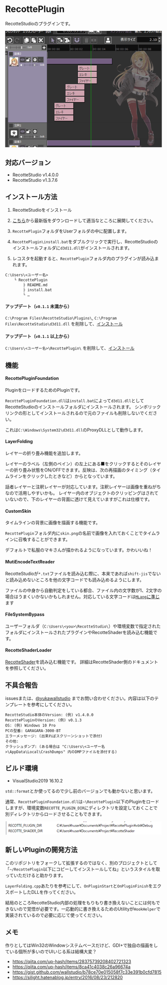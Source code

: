 # RecottePlugin

RecotteStudioのプラグインです。

![](img/ss1.gif)

## 対応バージョン

- RecotteStudio v1.4.0.0
- RecotteStudio v1.3.7.6

## インストール方法

1. RecotteStudioをインストール

1. [こちら](https://github.com/wallstudio/RecottePlugin/releases/)から最新版をダウンロードして適当なところに展開してください。

1. `RecottePlugin`フォルダをUserフォルダの中に配置します。

1. `RecottePlugin\install.bat`をダブルクリックで実行し、RecotteStudioのインストールフォルダに`d3d11.dll`がインストールされます。

1. レコスタを起動すると、`RecottePlugin`フォルダ内のプラグインが読み込まれます。

```
C:\Users\<ユーザー名>
    └ RecottePlugin
        ├ README.md
        ├ install.bat
        └ …
```

#### アップデート（`v0.1.1` 未満から）

`C:\Program Files\RecotteStudio\Plugins\`, `C:\Program Files\RecotteStudio\d3d11.dll` を削除して、[インストール](#インストール方法)
 
#### アップデート（`v0.1.1` 以上から）

`C:\Users\<ユーザー名>\RecottePlugin\` を削除して、[インストール](#インストール方法)

## 機能

#### RecottePluginFoundation

PluginをロードするためのPluginです。

`RecottePluginFoundation.dll`は`install.bat`によって`d3d11.dll`としてRecotteStudioのインストールフォルダにインストールされます。
シンボリックリンクの形としてインストールされるので元のファイルも削除しないでください。

これは`C:\Windows\System32\d3d11.dll`のProxyDLLとして動作します。

#### LayerFolding

レイヤーの折り畳み機能を追加します。

レイヤーのラベル（左側のペイン）の左上にある■をクリックするとそのレイヤーの折り畳み状態をON/OFFできます。反映は、次の再描画のタイミング（タイムラインをクリックしたときなど）からとなっています。

話者レイヤーと注釈レイヤーが対応しています。注釈レイヤーは画像を重ねがちなので活用しやすいかも。
レイヤー内のオブジェクトのクリッピングはされていないので、下のレイヤーの背面に透けて見えていますがこれは仕様です。

#### CustomSkin

タイムラインの背景に画像を描画する機能です。

`RecottePlugin`フォルダ内に`skin.png`の名前で画像を入れておくことでタイムラインに召喚することができます。  

デフォルトで私服のマキさんが描かれるようになっています。かわいいね！

#### MutiEncodeTextReader 

RecotteStudioが`*.txt`ファイルを読み込む際に、本来であれば`shift-jis`でないと読み込めないところを他の文字コードでも読み込めるようにします。

ファイルの中身から自動判定をしている都合、ファイル内の文字数が1、2文字の場合はうまくいかないかもしれません。対応している文字コードは[`MLang`に準じ](https://docs.microsoft.com/en-us/previous-versions/windows/internet-explorer/ie-developer/platform-apis/aa767865(v=vs.85))ます

#### FileSystemBypass

ユーザーフォルダ（`C:\Users\<you>\RecotteStudio\`）や環境変数で指定されたフォルダにインストールされたプラグインやRecotteShaderを読み込む機能です。

#### RecotteShaderLoader

[RecotteShader](https://github.com/wallstudio/RecotteShader)を読み込む機能です。
詳細はRecotteShader側のドキュメントを参照してください。

## 不具合報告

issuesまたは、[@yukawallstudio](https://twitter.com/yukawallstudio) までお問い合わせください。内容は以下のテンプレートを参考にしてください。

```
RecotteStudio本体のVersion: (例) v1.4.0.0
RecottePluginのVersion: (例) v0.1.3
OS: (例) Windows 10 Pro
PCの型番: GARAGARA-3000-BT
エラーメッセージ: (出来ればスクリーンショットで添付)
その他:
クラッシュダンプ: (ある場合は "C:\Users\<ユーザー名>\AppData\Local\CrashDumps" 内のDMPファイルを添付する)
```

## ビルド環境

- VisualStudio2019 16.10.2

`std::format`とか使ってるので少し前のバージョンでも動かないと思います。

通常、`RecottePluginFoundation.dll`は`~\RecottePlugin`以下のPluginをロードしますが、環境変数`RECOTTE_PLUGIN_DIR`にディレクトリを設定しておくことで別ディレクトリからロードさせることもできます。

![](img/env.png)

## 新しいPluginの開発方法

このリポジトリをフォークして拡張するのではなく、別のプロジェクトとして「`~/RecottePlugin`以下にコピーしてインストールしてね」というスタイルを取っていただけると助かります。

`LayerFolding.cpp`あたりを参考にして、`OnPluginStart`と`OnPluginFinish`をエクスポートしたDLLを作ってください。

結局のところRecotteStudio内部の処理をもりもり書き換えないことには何もできないので覚悟が必要です。一応動的に書き換えるためのUtilityが`HookHelper`で実装されているので必要に応じて使ってください。

## メモ

作りとしてはWin32のWindowシステムベースだけど、GDI+で独自の描画をしている個所が多いのでUIいじる系は結構大変？

- https://qiita.com/up-hash/items/28375739208402721323
- https://qiita.com/up-hash/items/8ca41c4038c26a96674a
- https://gist.github.com/wallstudio/b78ce70e015058f7c33e391b0cfd7815
- https://silight.hatenablog.jp/entry/2016/08/23/212820
